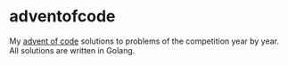 # adventofcode

My [advent of code](https://adventofcode.com/) solutions to problems of the competition year by year.  
All solutions are written in Golang.
